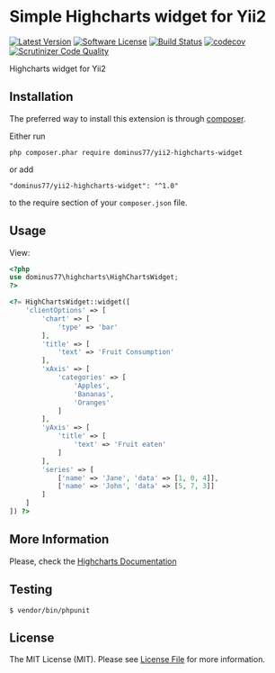 # Simple Highcharts widget for Yii2

[![Latest Version](https://poser.pugx.org/dominus77/yii2-highcharts-widget/v/stable)](https://packagist.org/packages/dominus77/yii2-highcharts-widget)
[![Software License](https://poser.pugx.org/dominus77/yii2-highcharts-widget/license)](https://github.com/Dominus77/yii2-highcharts-widget/blob/master/LICENSE.md)
[![Build Status](https://travis-ci.org/Dominus77/yii2-highcharts-widget.svg?branch=master)](https://travis-ci.org/Dominus77/yii2-highcharts-widget)
[![codecov](https://codecov.io/gh/Dominus77/yii2-highcharts-widget/branch/master/graph/badge.svg)](https://codecov.io/gh/Dominus77/yii2-highcharts-widget)
[![Scrutinizer Code Quality](https://scrutinizer-ci.com/g/Dominus77/yii2-highcharts-widget/badges/quality-score.png?b=master)](https://scrutinizer-ci.com/g/Dominus77/yii2-highcharts-widget/?branch=master)

Highcharts widget for Yii2

## Installation

The preferred way to install this extension is through [composer](http://getcomposer.org/download/).

Either run

```
php composer.phar require dominus77/yii2-highcharts-widget
```

or add

```
"dominus77/yii2-highcharts-widget": "^1.0"
```

to the require section of your `composer.json` file.


## Usage

View:
```php
<?php
use dominus77\highcharts\HighChartsWidget;
?>

<?= HighChartsWidget::widget([
    'clientOptions' => [       
        'chart' => [
            'type' => 'bar'
        ],
        'title' => [
            'text' => 'Fruit Consumption'
        ],
        'xAxis' => [
            'categories' => [
                'Apples',
                'Bananas',
                'Oranges'
            ]
        ],
        'yAxis' => [
            'title' => [
                'text' => 'Fruit eaten'
            ]
        ],
        'series' => [
            ['name' => 'Jane', 'data' => [1, 0, 4]],
            ['name' => 'John', 'data' => [5, 7, 3]]
        ]
    ]
]) ?>
```

## More Information
Please, check the [Highcharts Documentation](https://www.highcharts.com/docs/index)

## Testing
```
$ vendor/bin/phpunit
```

## License
The MIT License (MIT). Please see [License File](https://github.com/Dominus77/yii2-highcharts-widget/blob/master/LICENSE.md) for more information.
